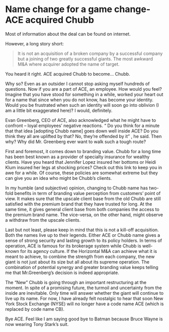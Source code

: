 # Name change for a game change- ACE acquired Chubb

Most of information about the deal can be found on internet.

However, a long story short:

> It is not an acquisition of a broken company by a successful company but a joining of two greatly successful giants.
> The most awkward M&A where acquirer adopted the name of target.

You heard it right. ACE acquired Chubb to become… Chubb.

Why so? Even as an outsider I cannot stop asking myself hundreds of questions. Now if you are a part of ACE, an employee. How would you feel? Imagine that you have stood for something in a while, worked your heart out for a name that since when you do not know, has become your identity. Would you be frustrated when such an identity will soon go into oblivion (I am a little bit exaggerated here)? I would, definitely.

Evan Greenberg, CEO of ACE, also acknowledged what he might have to confront – loyal employees’ negative reactions. “ Do you think for a minute that that idea [adopting Chubb name] goes down well inside ACE? Do you think they all are uplifted by that? No, they’re offended by it” , he said.
Then why? Why did Mr. Greenberg ever want to walk such a tough route?

First and foremost, it comes down to branding value. Chubb for a long time has been best known as a provider of specialty insurance for wealthy clients. Have you heard that Jennifer Lopez insured her bottoms or Heidi Klum insured her legs at shocking prices? Check out this link to keep you in awe for a while. Of course, these policies are somewhat extreme but they can give you an idea who might be Chubb’s clients.

In my humble (and subjective) opinion, changing to Chubb name has two-fold benefits in term of branding value perception from customers’ point of view. It makes sure that the upscale client base from the old Chubb are still satisfied with the premium brand that they have trusted for long. At the same time, it gives general client base from both companies the access to the premium brand name. The vice-versa, on the other hand, might observe a withdraw from the upscale clients.

Last but not least, please keep in mind that this is not a kill-off acquisition. Both the names live up to their legends. Either ACE or Chubb name gives a sense of strong security and lasting growth to its policy holders. In terms of operation, ACE is famous for its brokerage system while Chubb is well-known for its agency culture. If the Horizontal M&A can achieve what it is meant to achieve, to combine the strength from each company, the new giant is not just about its size but all about its supreme operation. The combination of potential synergy and greater branding value keeps telling me that Mr.Greenberg’s decision is indeed appropriate.

The “New” Chubb is going through an important restructuring at the moment. In spite of a promising future, the turmoil and uncertainty from the inside are inevitable. Only time will answer whether the giant will continue to live up its name. For now, I have already felt nostalgic to hear that soon New York Stock Exchange (NYSE) will no longer have a code name ACE (which is replaced by code name CB).

Bye ACE. Feel like I am saying good bye to Batman because Bruce Wayne is now wearing Tony Stark’s suit.
